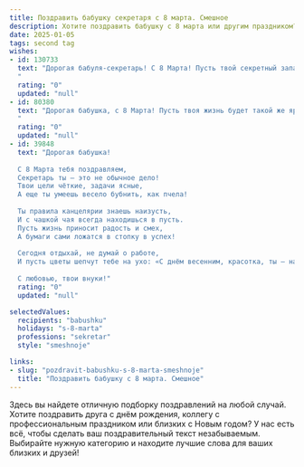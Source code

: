 ```yaml
---
title: Поздравить бабушку секретаря с 8 марта. Смешное
description: Хотите поздравить бабушку с 8 марта или другим праздником? Наш ИИ создаст незабываемое поздравление, а вы обязательно выделитесь среди других.  
date: 2025-01-05
tags: second tag
wishes:
- id: 130733
  text: "Дорогая бабуля-секретарь! С 8 Марта! Пусть твой секретный запас позитива никогда не иссякнет, а все важные дела решатся сами собой, словно по волшебству!  Желаю тебе столько цветов, что придётся нанять отдельного секретаря для их учёта, и столько радости, что  даже самый строгий протокол не сможет её описать!
  "
  rating: "0"
  updated: "null"
- id: 80380
  text: "Дорогая бабушка, с 8 Марта! Пусть твоя жизнь будет такой же яркой и интересной, как цветные папки в твоём секретарском столе! 😉
  "
  rating: "0"
  updated: "null"
- id: 39848
  text: "Дорогая бабушка!
  
  С 8 Марта тебя поздравляем,
  Секретарь ты — это не обычное дело!
  Твои цели чёткие, задачи ясные,
  А еще ты умеешь весело бубнить, как пчела!
  
  Ты правила канцелярии знаешь наизусть,
  И с чашкой чая всегда находишься в пусть.
  Пусть жизнь приносит радость и смех,
  А бумаги сами ложатся в стопку в успех!
  
  Сегодня отдыхай, не думай о работе,
  И пусть цветы шепчут тебе на ухо: «С днём весенним, красотка, ты — наша опора и защита на свете!»
  
  С любовью, твои внуки!"
  rating: "0"
  updated: "null"

selectedValues:
  recipients: "babushku"
  holidays: "s-8-marta"
  professions: "sekretar"
  style: "smeshnoje"

links:
- slug: "pozdravit-babushku-s-8-marta-smeshnoje"
  title: "Поздравить бабушку с 8 марта. Смешное"
---
```


Здесь вы найдете отличную подборку поздравлений на любой случай.
Хотите поздравить друга с днём рождения, коллегу с профессиональным праздником или близких с Новым годом? У нас есть всё, чтобы сделать ваш поздравительный текст незабываемым. Выбирайте нужную категорию и находите лучшие слова для ваших близких и друзей!
